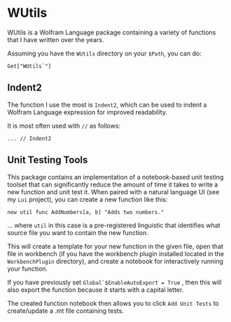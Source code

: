 # WUtils

WUtils is a Wolfram Language package containing a variety of functions that I have written over the years.

Assuming you have the `WUtils` directory on your `$Path`, you can do:

```
Get["WUtils`"]
```

## Indent2

The function I use the most is `Indent2`, which can be used to indent a Wolfram Language expression for improved readability.

It is most often used with `//` as follows:

```
... // Indent2
```

## Unit Testing Tools

This package contains an implementation of a notebook-based unit testing toolset that can significantly reduce the amount of time it takes to write a new function and unit test it.  When paired with a natural language UI (see my `Lui` project), you can create a new function like this:

    new util func AddNumbers[a, b] "Adds two numbers."

... where `util` in this case is a pre-registered linguistic that identifies what source file you want to contain the new function.

This will create a template for your new function in the given file, open that file in workbench (if you have the workbench plugin installed located in the `WorkbenchPlugin` directory), and create a notebook for interactively running your function.

If you have previously set ```Global`$EnableAutoExport = True``` , then this will also export the function because it starts with a capital letter.

The created function notebook then allows you to click `Add Unit Tests` to create/update a .mt file containing tests.